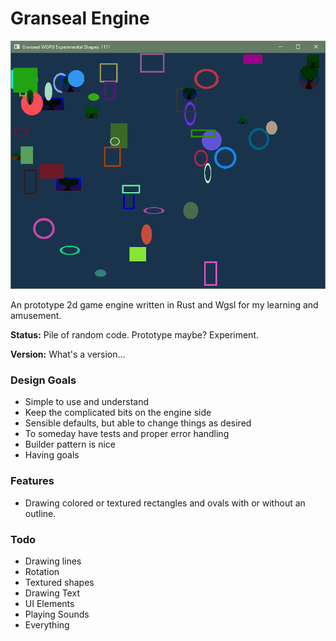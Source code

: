 <h1>Granseal Engine</h1>
<img src="cover.png">
<p>An prototype 2d game engine written in Rust and Wgsl for my learning and amusement.</p>
<p><b>Status:</b> Pile of random code. Prototype maybe? Experiment.</p>
<p><b>Version:</b> What's a version...</p>
<h3>Design Goals</h3>
<ul>
<li>Simple to use and understand</li>
<li>Keep the complicated bits on the engine side</li>
<li>Sensible defaults, but able to change things as desired</li>
<li>To someday have tests and proper error  handling</li>
<li>Builder pattern is nice</li>
<li>Having goals</li>
</ul>
<h3>Features</h3>
<ul>
<li>Drawing colored or textured rectangles and ovals with or without an outline.</li>
</ul>
<h3>Todo</h3>
<ul>
<li>Drawing lines</li>
<li>Rotation</li>
<li>Textured shapes</li>
<li>Drawing Text</li>
<li>UI Elements</li>
<li>Playing Sounds</li>
<li>Everything</li>
</ul>